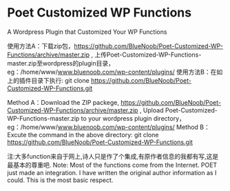 # Poet Customized WP Functions
A Wordpress Plugin that Customized Your WP Functions

使用方法A：下载zip包，https://github.com/BlueNoob/Poet-Customized-WP-Functions/archive/master.zip , 上传Poet-Customized-WP-Functions-master.zip至wordpress的plugin目录，eg：/home/www/www.bluenoob.com/wp-content/plugins/
使用方法B：在如上的插件目录下执行: git clone https://github.com/BlueNoob/Poet-Customized-WP-Functions.git

Method A：Download the ZIP packege, https://github.com/BlueNoob/Poet-Customized-WP-Functions/archive/master.zip , Upload Poet-Customized-WP-Functions-master.zip to your wordpress plugin directory，eg：/home/www/www.bluenoob.com/wp-content/plugins/
Method B：Excute the command in the above directory: git clone https://github.com/BlueNoob/Poet-Customized-WP-Functions.git

注:大多function来自于网上,诗人只是作了个集成,有原作者信息的我都有写,这是最基本的尊重吧.
Note: Most of the functions come from the Internet. POET just made an integration. I have written the original author information as I could. This is the most basic respect.
